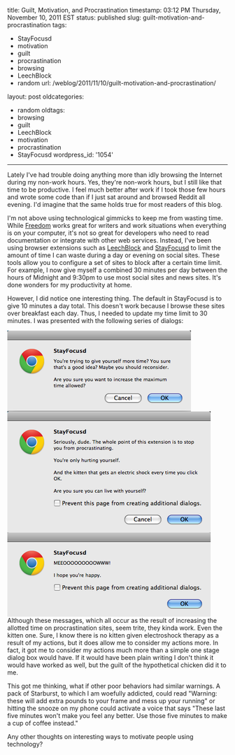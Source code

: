 title: Guilt, Motivation, and Procrastination
timestamp: 03:12 PM Thursday, November 10, 2011 EST
status: published
slug: guilt-motivation-and-procrastination
tags:
- StayFocusd
- motivation
- guilt
- procrastination
- browsing
- LeechBlock
- random
url: /weblog/2011/11/10/guilt-motivation-and-procrastination/

layout: post
oldcategories:
- random
oldtags:
- browsing
- guilt
- LeechBlock
- motivation
- procrastination
- StayFocusd
wordpress_id: '1054'

---

Lately I've had trouble doing anything more than idly browsing the Internet during my non-work hours. Yes, they're non-work hours, but I still like that time to be productive. I feel much better after work if I took those few hours and wrote some code than if I just sat around and browsed Reddit all evening. I'd imagine that the same holds true for most readers of this blog.

I'm not above using technological gimmicks to keep me from wasting time. While [Freedom](http://macfreedom.com/) works great for writers and work situations when everything is on your computer, it's not so great for developers who need to read documentation or integrate with other web services. Instead, I've been using browser extensions such as [LeechBlock](https://addons.mozilla.org/en-US/firefox/addon/leechblock/) and [StayFocusd](https://chrome.google.com/webstore/detail/laankejkbhbdhmipfmgcngdelahlfoji) to limit the amount of time I can waste during a day or evening on social sites. These tools allow you to configure a set of sites to block after a certain time limit. For example, I now give myself a combined 30 minutes per day between the hours of Midnight and 9:30pm to use most social sites and news sites. It's done wonders for my productivity at home.

However, I did notice one interesting thing. The default in StayFocusd is to give 10 minutes a day total. This doesn't work because I browse these sites over breakfast each day. Thus, I needed to update my time limit to 30 minutes. I was presented with the following series of dialogs:

<img src="/weblog/media/2011/11/StayFocusd1.png" align="center">
<img src="/weblog/media/2011/11/StayFocusd2.png" align="center">
<img src="/weblog/media/2011/11/StayFocusd3.png" align="center">
Although these messages, which all occur as the result of increasing the allotted time on procrastination sites, seem trite, they kinda work. Even the kitten one. Sure, I know there is no kitten given electroshock therapy as a result of my actions, but it does allow me to consider my actions more. In fact, it got me to consider my actions much more than a simple one stage dialog box would have. If it would have been plain writing I don't think it would have worked as well, but the guilt of the hypothetical chicken did it to me.

This got me thinking, what if other poor behaviors had similar warnings. A pack of Starburst, to which I am woefully addicted, could read "Warning: these will add extra pounds to your frame and mess up your running" or hitting the snooze on my phone could activate a voice that says "These last five minutes won't make you feel any better. Use those five minutes to make a cup of coffee instead."

Any other thoughts on interesting ways to motivate people using technology?

